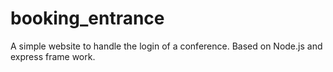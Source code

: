 # booking_entrance
A simple website to handle the login of a conference.
Based on Node.js and express frame work.
